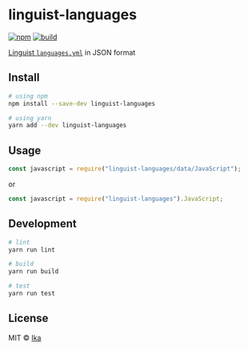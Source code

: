 # linguist-languages

[![npm](https://img.shields.io/npm/v/linguist-languages.svg)](https://www.npmjs.com/package/linguist-languages)
[![build](https://img.shields.io/travis/ikatyang/linguist-languages/master.svg)](https://travis-ci.com/ikatyang/linguist-languages/builds)

[Linguist `languages.yml`](https://github.com/github/linguist/blob/master/lib/linguist/languages.yml) in JSON format

## Install

```sh
# using npm
npm install --save-dev linguist-languages

# using yarn
yarn add --dev linguist-languages
```

## Usage

```js
const javascript = require("linguist-languages/data/JavaScript");
```

or

```js
const javascript = require("linguist-languages").JavaScript;
```

## Development

```sh
# lint
yarn run lint

# build
yarn run build

# test
yarn run test
```

## License

MIT © [Ika](https://github.com/ikatyang)
